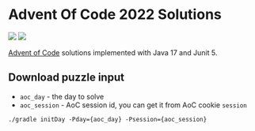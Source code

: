 # Advent Of Code 2022 Solutions

![](https://img.shields.io/badge/days%20completed-12-red)
![](https://img.shields.io/badge/stars%20⭐-24-yellow)

[Advent of Code](https://adventofcode.com/2022) solutions implemented with Java 17 and Junit 5.

## Download puzzle input

 - `aoc_day` - the day to solve
 - `aoc_session` - AoC session id, you can get it from AoC cookie `session`  

```shell
./gradle initDay -Pday={aoc_day} -Psession={aoc_session}
```